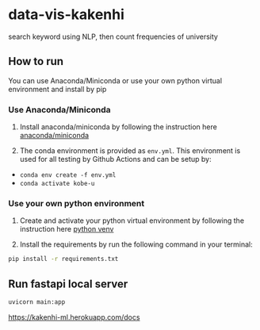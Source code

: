 # data-vis-kakenhi
search keyword using NLP, then count frequencies of university

## How to run
You can use Anaconda/Miniconda or use your own python virtual environment and install by pip

### Use Anaconda/Miniconda

1. Install anaconda/miniconda by following the instruction here [anaconda/miniconda](https://conda.io/projects/conda/en/latest/user-guide/install/index.html)

2. The conda environment is provided as `env.yml`. This environment is used for all testing by Github Actions and can be setup by:
- `conda env create -f env.yml`
- `conda activate kobe-u`

### Use your own python environment
1. Create and activate your python virtual environment by following the instruction here [python venv](https://docs.python.org/3/library/venv.html)

2. Install the requirements by run the following command in your terminal:
```bash
pip install -r requirements.txt
```

## Run fastapi local server
```bash
uvicorn main:app
```

https://kakenhi-ml.herokuapp.com/docs
